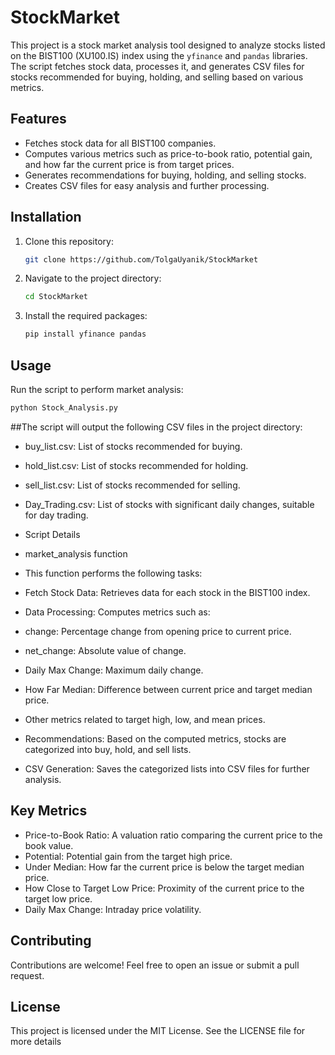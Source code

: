 # StockMarket

This project is a stock market analysis tool designed to analyze stocks listed on the BIST100 (XU100.IS) index using the `yfinance` and `pandas` libraries. The script fetches stock data, processes it, and generates CSV files for stocks recommended for buying, holding, and selling based on various metrics.

## Features

- Fetches stock data for all BIST100 companies.
- Computes various metrics such as price-to-book ratio, potential gain, and how far the current price is from target prices.
- Generates recommendations for buying, holding, and selling stocks.
- Creates CSV files for easy analysis and further processing.

## Installation

1. Clone this repository:
    ```bash
    git clone https://github.com/TolgaUyanik/StockMarket
    ```
2. Navigate to the project directory:
    ```bash
    cd StockMarket
    ```
3. Install the required packages:
    ```bash
    pip install yfinance pandas
    ```

## Usage

Run the script to perform market analysis:
```bash
python Stock_Analysis.py
 ```
##The script will output the following CSV files in the project directory:

- buy_list.csv: List of stocks recommended for buying.
- hold_list.csv: List of stocks recommended for holding.
- sell_list.csv: List of stocks recommended for selling.
- Day_Trading.csv: List of stocks with significant daily changes, suitable for day trading.
- Script Details
- market_analysis function
- This function performs the following tasks:

- Fetch Stock Data: Retrieves data for each stock in the BIST100 index.
- Data Processing: Computes metrics such as:
- change: Percentage change from opening price to current price.
- net_change: Absolute value of change.
- Daily Max Change: Maximum daily change.
- How Far Median: Difference between current price and target median price.
- Other metrics related to target high, low, and mean prices.
- Recommendations: Based on the computed metrics, stocks are categorized into buy, hold, and sell lists.
- CSV Generation: Saves the categorized lists into CSV files for further analysis.

## Key Metrics

- Price-to-Book Ratio: A valuation ratio comparing the current price to the book value.
- Potential: Potential gain from the target high price.
- Under Median: How far the current price is below the target median price.
- How Close to Target Low Price: Proximity of the current price to the target low price.
- Daily Max Change: Intraday price volatility.

## Contributing
Contributions are welcome! Feel free to open an issue or submit a pull request.

## License
This project is licensed under the MIT License. See the LICENSE file for more details
